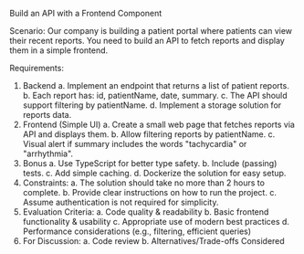  Build an API with a Frontend Component

Scenario:
Our company is building a patient portal where patients can view their recent reports. You need to build an API to fetch reports and display them in a simple frontend.


Requirements:
1. Backend
a. Implement an endpoint that returns a list of patient reports.
b. Each report has: id, patientName, date, summary.
c. The API should support filtering by patientName.
d. Implement a storage solution for reports data.
2. Frontend (Simple UI)
a. Create a small web page that fetches reports via API and displays them.
b. Allow filtering reports by patientName.
c. Visual alert if summary includes the words "tachycardia" or "arrhythmia".
3. Bonus
a. Use TypeScript for better type safety.
b. Include (passing) tests.
c. Add simple caching.
d. Dockerize the solution for easy setup.
4. Constraints:
a. The solution should take no more than 2 hours to complete.
b. Provide clear instructions on how to run the project.
c. Assume authentication is not required for simplicity.
5. Evaluation Criteria:
a. Code quality & readability
b. Basic frontend functionality & usability
c. Appropriate use of modern best practices
d. Performance considerations (e.g., filtering, efficient queries)
6. For Discussion:
a. Code review
b. Alternatives/Trade-offs Considered